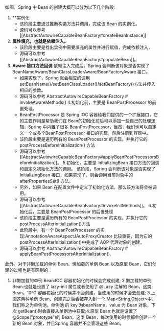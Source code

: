 如图，Spring 中 Bean 的创建大概可以分为以下几个阶段:
1. **实例化
	- 该阶段主要通过推断构造方法并调用，完成该 Bean 的实例化。
	- 源码可以参考 [[AbstractAutowireCapableBeanFactory#createBeanInstance]]
2. **属性填充，也就是依赖注入。**
	- 该阶段主要是找出实例中需要填充的属性并进行赋值，完成依赖注入，
	- 源码可以参考 [[AbstractAutowireCapableBeanFactory#populateBean]]。
3. **Aware 接口方法回调**
依赖注入完成后，Spring 会判断该对象是否实现了 BeanNameAware/BeanClassLoaderAware/BeanFactoryAware 接口。
	- 如果实现了，Spring 就会相应的调用 setBeanName()/setBeanClassLoader()/setBeanFactory()方法并传入相应的参数。
	- 源码可以参考 AbstractAutowireCapableBeanFactory # invokeAwareMethods()
4.初始化前，主要是 BeanPostProcessor 的前置处理。
	- BeanPostProcessor 是 Spring IOC 容器给我们提供的一个扩展接口，它的主要作用是帮助我们在 Bean的初始化前后可以添加一些自己的处理逻辑，Spring 中内置了很多 BeanPostProcessor，当然，我们也可以自定义一个或多个BeanPostProcessor 接口的实现，然后注册到容器中。
	- 该阶段主要是遍历所有的 BeanPostProcessor 的实现，并执行它的 postProcessBeforelnitialization() 方法
	- 源码可以参考 [[AbstractAutowireCapableBeanFactory#applyBeanPostProcessorsBeforelnitialization]]。
5.初始化，主要是 InitializingBean 接口方法的回调和自定义初始化方法的调用。
该阶段，Spring 会判断该对象是否实现了 InitializingBean 接口，如果实现了，则会调用当前对象中的afterPropertiesSet(l
方法。
	- 另外，如果 Bean 在配置文件中定义了初始化方法，那么该方法将会被调用。
	- 源码可以参考 [[AbstractAutowireCapableBeanFactory#invokelnitMethods]]。
6.初始化后，主要是 BeanPostProcessor 的后置处理
	- 该阶段主要是遍历所有的 BeanPostProcessor 的实现，并执行它的 postProcessAfterinitialization()方法
	- 此阶段中，有一个 BeanPostProcessor 的实现:AnnotationAwareAspectJAutoProxyCreator 比较重要，因为它的postProcessAfterlnitialization()中完成了 AOP 代理对象的创建。
	- 源码可以参考 AbstractAutowireCapableBeanFactory # applyBeanPostProcessorsAfterlnitialization().

此外，对于非懒加载的单例 Bean、懒加载的单例 Bean 以及原型 Bean，它们创建的过程也是有区别的：
1. 非懒加载的单例 Bean:lOC 容器初始化的时候会完成创建;
2.懒加载的单例 Bean:也就是设置了 lazy-init 属性或者使用了 @Lazy 注解的 Bean，这类 Bean，10℃ 容器初始化的时候并不会创建，当使用的时候才会去创建;
3.上面这两种单例 Bean、创建完之后会被存入到一个 Map<String,Object>中，我们称之为单例池，单例池 的 key 为beanName，value 为 Bean 对象，下次 getBean()时会直接从单例池中获取;4.原型 Bean:也就是设置了 @Scope("prototype")的 Bean，这类 Bean，每次使用的时候都会创建一个新的 Bean 对象，并且Spring 容器并不会管理这些 Bean。